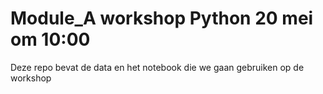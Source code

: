 # Module_A workshop Python 20 mei om 10:00
Deze repo bevat de data en het notebook die we gaan gebruiken op de workshop
